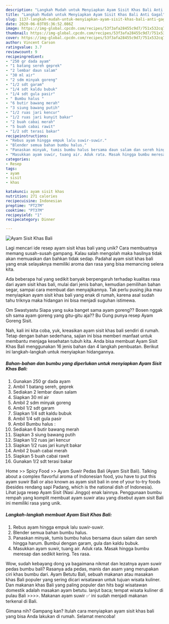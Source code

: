 ```yaml
---
description: "Langkah Mudah untuk Menyiapkan Ayam Sisit Khas Bali Anti Gagal"
title: "Langkah Mudah untuk Menyiapkan Ayam Sisit Khas Bali Anti Gagal"
slug: 1137-langkah-mudah-untuk-menyiapkan-ayam-sisit-khas-bali-anti-gagal
date: 2020-06-03T05:36:52.086Z
image: https://img-global.cpcdn.com/recipes/53f3afa28455c9d7/751x532cq70/ayam-sisit-khas-bali-foto-resep-utama.jpg
thumbnail: https://img-global.cpcdn.com/recipes/53f3afa28455c9d7/751x532cq70/ayam-sisit-khas-bali-foto-resep-utama.jpg
cover: https://img-global.cpcdn.com/recipes/53f3afa28455c9d7/751x532cq70/ayam-sisit-khas-bali-foto-resep-utama.jpg
author: Vincent Carson
ratingvalue: 3.7
reviewcount: 9
recipeingredient:
- "250 gr dada ayam"
- "1 batang sereh geprek"
- "2 lembar daun salam"
- "30 ml air"
- "2 sdm minyak goreng"
- "1/2 sdt garam"
- "1/4 sdt kaldu bubuk"
- "1/4 sdt gula pasir"
- " Bumbu halus "
- "6 butir bawang merah"
- "3 siung bawang putih"
- "1/2 ruas jari kencur"
- "1/2 ruas jari kunyit bakar"
- "2 buah cabai merah"
- "5 buah cabai rawit"
- "1/2 sdt terasi bakar"
recipeinstructions:
- "Rebus ayam hingga empuk lalu suwir-suwir."
- "Blender semua bahan bumbu halus."
- "Panaskan minyak, tumis bumbu halus bersama daun salam dan sereh hingga harum. Bumbui dengan garam, gula dan kaldu bubuk."
- "Masukkan ayam suwir, tuang air. Aduk rata. Masak hingga bumbu meresap dan sedikit kering. Tes rasa."
categories:
- Resep
tags:
- ayam
- sisit
- khas

katakunci: ayam sisit khas 
nutrition: 271 calories
recipecuisine: Indonesian
preptime: "PT27M"
cooktime: "PT37M"
recipeyield: "1"
recipecategory: Dinner

---
```



![Ayam Sisit Khas Bali](https://img-global.cpcdn.com/recipes/53f3afa28455c9d7/751x532cq70/ayam-sisit-khas-bali-foto-resep-utama.jpg)

Lagi mencari ide resep ayam sisit khas bali yang unik? Cara membuatnya memang susah-susah gampang. Kalau salah mengolah maka hasilnya tidak akan memuaskan dan bahkan tidak sedap. Padahal ayam sisit khas bali yang enak selayaknya memiliki aroma dan rasa yang bisa memancing selera kita.

Ada beberapa hal yang sedikit banyak berpengaruh terhadap kualitas rasa dari ayam sisit khas bali, mulai dari jenis bahan, kemudian pemilihan bahan segar, sampai cara membuat dan menyajikannya. Tak perlu pusing jika mau menyiapkan ayam sisit khas bali yang enak di rumah, karena asal sudah tahu triknya maka hidangan ini bisa menjadi suguhan istimewa.

Om Swastyastu Siapa yang suka banget sama ayam goreng?? Bosen nggak sih sama ayam goreng yang gitu-gitu aja?? Bu Gung punya resep Ayam Goreng Sisit.


Nah, kali ini kita coba, yuk, kreasikan ayam sisit khas bali sendiri di rumah. Tetap dengan bahan sederhana, sajian ini bisa memberi manfaat untuk membantu menjaga kesehatan tubuh kita. Anda bisa membuat Ayam Sisit Khas Bali menggunakan 16 jenis bahan dan 4 langkah pembuatan. Berikut ini langkah-langkah untuk menyiapkan hidangannya.

<!--inarticleads1-->

##### Bahan-bahan dan bumbu yang diperlukan untuk menyiapkan Ayam Sisit Khas Bali:

1. Gunakan 250 gr dada ayam
1. Ambil 1 batang sereh, geprek
1. Sediakan 2 lembar daun salam
1. Siapkan 30 ml air
1. Ambil 2 sdm minyak goreng
1. Ambil 1/2 sdt garam
1. Siapkan 1/4 sdt kaldu bubuk
1. Ambil 1/4 sdt gula pasir
1. Ambil  Bumbu halus :
1. Sediakan 6 butir bawang merah
1. Siapkan 3 siung bawang putih
1. Siapkan 1/2 ruas jari kencur
1. Siapkan 1/2 ruas jari kunyit bakar
1. Ambil 2 buah cabai merah
1. Siapkan 5 buah cabai rawit
1. Gunakan 1/2 sdt terasi bakar


Home &gt;&gt; Spicy Food &gt;&gt; Ayam Suwir Pedas Bali (Ayam Sisit Bali). Talking about a complex flavorful aroma of Indonesian food, you have to put this ayam suwir Bali or also known as ayam sisit bali in one of your to-try foods (besides rendang sapi Padang, which is the national dish of Indonesia). Lihat juga resep Ayam Sisit (Nasi Jinggo) enak lainnya. Penggunaan bumbu rempah yang komplit membuat ayam suwir atau yang disebut ayam sisit Bali ini memiliki rasa yang unik. 

<!--inarticleads2-->

##### Langkah-langkah membuat Ayam Sisit Khas Bali:

1. Rebus ayam hingga empuk lalu suwir-suwir.
1. Blender semua bahan bumbu halus.
1. Panaskan minyak, tumis bumbu halus bersama daun salam dan sereh hingga harum. Bumbui dengan garam, gula dan kaldu bubuk.
1. Masukkan ayam suwir, tuang air. Aduk rata. Masak hingga bumbu meresap dan sedikit kering. Tes rasa.


Wow, sudah kebayang dong ya bagaimana nikmat dan lezatnya ayam suwir pedas bumbu bali? Rasanya ada pedas, manis dan asam yang merupakan ciri khas bumbu dari. Ayam Betutu Bali, sebuah makanan atau masakan khas Bali populer yang sering dicari wisatawan untuk tujuan wisata kuliner. Dan makanan khas Bali yang paling populer dan hits bagi wisatawan domestik adalah masakan ayam betutu. lanjut baca; tempat wisata kuliner di pulau Bali &gt;&gt;&gt;&gt;. Makanan ayam suwir ✅ ini sudah menjadi makanan terkenal di Bali. 

Gimana nih? Gampang kan? Itulah cara menyiapkan ayam sisit khas bali yang bisa Anda lakukan di rumah. Selamat mencoba!
